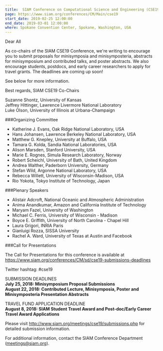 ```yaml
---
title:  SIAM Conference on Computational Science and Engineering (CSE19) 
page: https://www.siam.org/conferences/CM/Main/cse19
start_date: 2019-02-25 12:00:00
end_date: 2019-03-01 12:00:00
where: Spokane Convention Center, Spokane, Washington, USA
---
```

Dear All

As co-chairs of the SIAM CSE19 Conference, we're writing to encourage you to submit proposals for minisymposia and minisymposteria, abstracts for minisymposium and contributed talks, and poster abstracts.  We also encourage students, postdocs, and early career researchers to apply for travel grants.  The deadlines are coming up soon!

See below for more information.

Best regards,
SIAM CSE19 Co-Chairs

Suzanne Shontz, University of Kansas  
Jeffrey Hittinger, Lawrence Livermore National Laboratory  
Luke Olson, University of Illinois at Urbana-Champaign  

###Organizing Committee

- Katherine J. Evans, Oak Ridge National Laboratory, USA  
- Hans Johansen, Lawrence Berkeley National Laboratory, USA  
- Matthew G. Knepley, University at Buffalo, USA  
- Tamara G. Kolda, Sandia National Laboratories, USA  
- Alison Marsden, Stanford University, USA  
- Marie E. Rognes, Simula Research Laboratory, Norway  
- Robert Scheichl, University of Bath, United Kingdom  
- Andrea Walther, Paderborn University, Germany  
- Stefan Wild, Argonne National Laboratory, USA  
- Rebecca Willett, University of Wisconsin-Madison, USA  
- Rio Yokota, Tokyo Institute of Technology, Japan  

###Plenary Speakers

- Alistair Adcroft, National Oceanic and Atmospheric Administration  
- Anima Anandkumar, Amazon and California Institute of Technology  
- Maryam Fazel, University of Washington  
- Michael C. Ferris, University of Wisconsin - Madison  
- Boyce E. Griffith, University of North Carolina - Chapel Hill  
- Laura Grigori, INRIA Paris  
- Gianluigi Rozza, SISSA University  
- Rachel A. Ward, University of Texas at Austin and Facebook  

###Call for Presentations

The Call for Presentations for this conference is available at  
<https://www.siam.org/conferences/CM/sd/cse19-submissions-deadlines>

Twitter hashtag:   #cse19

SUBMISSION DEADLINES  
**July 25, 2018:  Minisymposium Proposal Submissions**  
**August 22, 2018:  Contributed Lecture, Minisymposia, Poster and Minisymposteria Presentation Abstracts**  

TRAVEL FUND APPLICATION DEADLINE  
**August 8, 2018: SIAM Student Travel Award and Post-doc/Early Career Travel Award Applications**

Please visit <http://www.siam.org/meetings/cse19/submissions.php> for detailed submission information.

For additional information, contact the SIAM Conference Department (<meetings@siam.org>).
